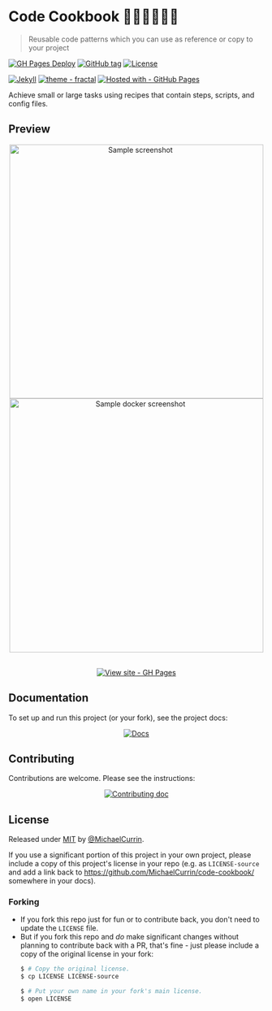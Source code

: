 # Code Cookbook 👩‍💻👨‍🍳📖🥗
> Reusable code patterns which you can use as reference or copy to your project

[![GH Pages Deploy](https://github.com/MichaelCurrin/code-cookbook/workflows/GH%20Pages%20Deploy/badge.svg)](https://github.com/MichaelCurrin/code-cookbook/actions?query=workflow:"GH+Pages+Deploy")
[![GitHub tag](https://img.shields.io/github/tag/MichaelCurrin/code-cookbook?include_prereleases&sort=semver)](https://github.com/MichaelCurrin/code-cookbook/releases/)
[![License](https://img.shields.io/badge/License-MIT-142f89)](#license)

[![Jekyll](https://img.shields.io/badge/Jekyll-4-142f89?logo=jekyll&logoColor=white)](https://jekyllrb.com)
[![theme - fractal](https://img.shields.io/static/v1?label=theme&message=cfurrow/jekyll-fractal-theme&color=142f89&logo=github)](https://github.com/cfurrow/jekyll-fractal-theme)
[![Hosted with - GitHub Pages](https://img.shields.io/badge/Hosted_with-GitHub_Pages-142f89?logo=github&logoColor=white)](https://pages.github.com/)

Achieve small or large tasks using recipes that contain steps, scripts, and config files.

## Preview

<div align="center">
    <a href="https://michaelcurrin.github.io/code-cookbook/" title="Go to website">
        <img src="/sample-topics.png" alt="Sample screenshot" width="500"/>
        <img src="/sample-docker.png" alt="Sample docker screenshot" width="500" />
    </a>
</div>

<br>

<div align="center">

[![View site - GH Pages](https://img.shields.io/static/v1?label=View+site&message=GH+Pages&color=2ea44f&style=for-the-badge)](https://michaelcurrin.github.io/code-cookbook/ "Go to website")

</div>


## Documentation

To set up and run this project (or your fork), see the project docs:

<div align="center">

[![Docs](https://img.shields.io/badge/View-Documentation-142f89?style=for-the-badge)](/docs/ "Go to docs")

</div>


## Contributing

Contributions are welcome. Please see the instructions:

<div align="center">

[![Contributing doc](https://img.shields.io/badge/View-Contributing_doc-142f89?style=for-the-badge)](/CONTRIBUTING.md "View contributing doc")

</div>


## License

Released under [MIT](/LICENSE) by [@MichaelCurrin](https://github.com/MichaelCurrin).

If you use a significant portion of this project in your own project, please include a copy of this project's license in your repo (e.g. as `LICENSE-source` and add a link back to https://github.com/MichaelCurrin/code-cookbook/ somewhere in your docs).

### Forking

- If you fork this repo just for fun or to contribute back, you don't need to update the `LICENSE` file.
- But if you fork this repo and _do_ make significant changes without planning to contribute back with a PR, that's fine - just please include a copy of the original license in your fork:
    ```sh
    $ # Copy the original license.
    $ cp LICENSE LICENSE-source

    $ # Put your own name in your fork's main license.
    $ open LICENSE
    ```
